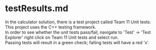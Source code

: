 # testResults.md

In the calculator solution, there is a test project called Team 11 Unit tests. This project uses the C++ testing framework.  
In order to see whether the unit tests pass/fail, navigate to 'Test' -> 'Test Explorer' right click on Team 11 Unit tests and select run.  
Passing tests will result in a green check; failing tests will have a red 'x'.
